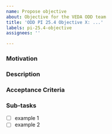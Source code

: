 ```yaml
---
name: Propose objective
about: Objective for the VEDA ODD team
title: 'ODD PI 25.4 Objective X: ...'
labels: pi-25.4-objective
assignees: ''

---
```


### Motivation


<!-- Please be as detailed as you can in describing the motivation for the objective. -->


### Description

<!-- Please be as detailed as you can in describing the objective. -->


### Acceptance Criteria

<!-- Please be as detailed as you can in describing the acceptance criteria. -->

<!--
- [ ] acceptance criteria here
-->

### Sub-tasks


<!-- Please detail or provide references to sub-tasks. Copy and paste the following to-do template if needed. -->

- [ ] example 1
- [ ] example 2

